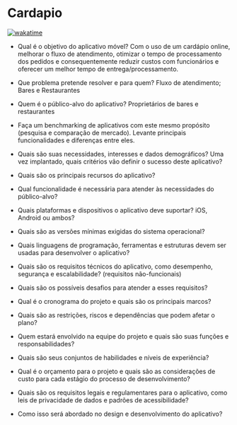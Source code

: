 # Cardapio

[![wakatime](https://wakatime.com/badge/github/elioenays/cardapio.svg)](https://wakatime.com/badge/github/elioenays/cardapio)

- Qual é o objetivo do aplicativo móvel?
  Com o uso de um cardápio online, melhorar o fluxo de atendimento, otimizar o tempo de processamento dos pedidos e consequentemente reduzir custos com funcionários e oferecer um melhor tempo de entrega/processamento.

- Que problema pretende resolver e para quem?
  Fluxo de atendimento;
  Bares e Restaurantes

- Quem é o público-alvo do aplicativo?
  Proprietários de bares e restaurantes

- Faça um benchmarking de aplicativos com este mesmo propósito (pesquisa e comparação de mercado). Levante principais funcionalidades e diferenças entre eles.

- Quais são suas necessidades, interesses e dados demográficos?
  Uma vez implantado, quais critérios vão definir o sucesso deste aplicativo?

- Quais são os principais recursos do aplicativo?

- Qual funcionalidade é necessária para atender às necessidades do público-alvo?

- Quais plataformas e dispositivos o aplicativo deve suportar? iOS, Android ou ambos?

- Quais são as versões mínimas exigidas do sistema operacional?

- Quais linguagens de programação, ferramentas e estruturas devem ser usadas para desenvolver
  o aplicativo?

- Quais são os requisitos técnicos do aplicativo, como desempenho, segurança e escalabilidade? (requisitos não-funcionais)

- Quais são os possíveis desafios para atender a esses requisitos?

- Qual é o cronograma do projeto e quais são os principais marcos?

- Quais são as restrições, riscos e dependências que podem afetar o plano?

- Quem estará envolvido na equipe do projeto e quais são suas funções e responsabilidades?

- Quais são seus conjuntos de habilidades e níveis de experiência?

- Qual é o orçamento para o projeto e quais são as considerações de custo para cada estágio do processo de desenvolvimento?

- Quais são os requisitos legais e regulamentares para o aplicativo, como leis de privacidade de dados e padrões de acessibilidade?

- Como isso será abordado no design e desenvolvimento do aplicativo?
